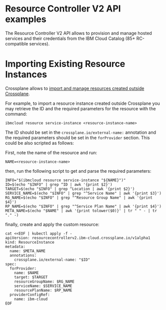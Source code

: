 # Resource Controller V2 API examples

The Resource Controller V2 API allows to provision and manage hosted services and their credentials 
from the IBM Cloud Catalog (85+ RC-compatible services).

# Importing Existing Resource Instances

Crossplane allows to [import and manage resources created outside Crossplane](https://github.com/crossplane/crossplane.github.io/blob/master/docs/master/introduction/managed-resources.md#importing-existing-resources).

For example, to import a resource instance created outside Crossplane
you may retrieve the ID and the required parameters for the resource with the
command:

```shell
ibmcloud resource service-instance <resource-instance-name>
```

The ID should be set in the `crossplane.io/external-name:` annotation and the required parameters
should be set in the `forProvider` section. This could be also scripted as follows:

First, note the name of the resource and run:

```shell
NAME=<resource-instance-name>
```

then, run the following script to get and parse the required parameters:

```shell
INFO="$(ibmcloud resource service-instance "${NAME}")"
ID=$(echo "$INFO" | grep ^ID | awk '{print $2}')
TARGET=$(echo "$INFO" | grep ^Location | awk '{print $2}')
SERVICE_NAME=$(echo "$INFO" | grep "^Service Name" | awk '{print $3}')
RG_NAME=$(echo "$INFO" | grep "^Resource Group Name" | awk '{print $4}')
RP_NAME=$(echo "$INFO" | grep "^Service Plan Name" | awk '{print $4}')
META_NAME=$(echo "$NAME" | awk '{print tolower($0)}' | tr " " - | tr "." -)
```

finally, create and apply the custom resource:

```shell
cat <<EOF | kubectl apply -f -
apiVersion: resourcecontrollerv2.ibm-cloud.crossplane.io/v1alpha1
kind: ResourceInstance
metadata:
  name: $META_NAME
  annotations:
    crossplane.io/external-name: "$ID"
spec:
  forProvider:
    name: $NAME
    target: $TARGET
    resourceGroupName: $RG_NAME
    serviceName: $SERVICE_NAME
    resourcePlanName: $RP_NAME
  providerConfigRef:
    name: ibm-cloud
EOF
```